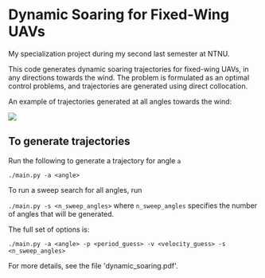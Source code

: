 # Dynamic Soaring for Fixed-Wing UAVs

My specialization project during my second last semester at NTNU.

This code generates dynamic soaring trajectories for fixed-wing UAVs, in any directions towards the wind. The problem is formulated as an optimal control problems, and trajectories are generated using direct collocation. 

An example of trajectories generated at all angles towards the wind:

![](trajectories.gif)

## To generate trajectories
Run the following to generate a trajectory for angle `a`

```./main.py -a <angle>```

To run a sweep search for all angles, run

```./main.py -s <n_sweep_angles>```
where ```n_sweep_angles``` specifies the number of angles that will be generated.

The full set of options is:

```./main.py -a <angle> -p <period_guess> -v <velocity_guess> -s <n_sweep_angles>```

For more details, see the file 'dynamic_soaring.pdf'.
